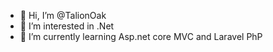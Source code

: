 - 👋 Hi, I’m @TalionOak
- 👀 I’m interested in .Net
- 🌱 I’m currently learning Asp.net core MVC and Laravel PhP
